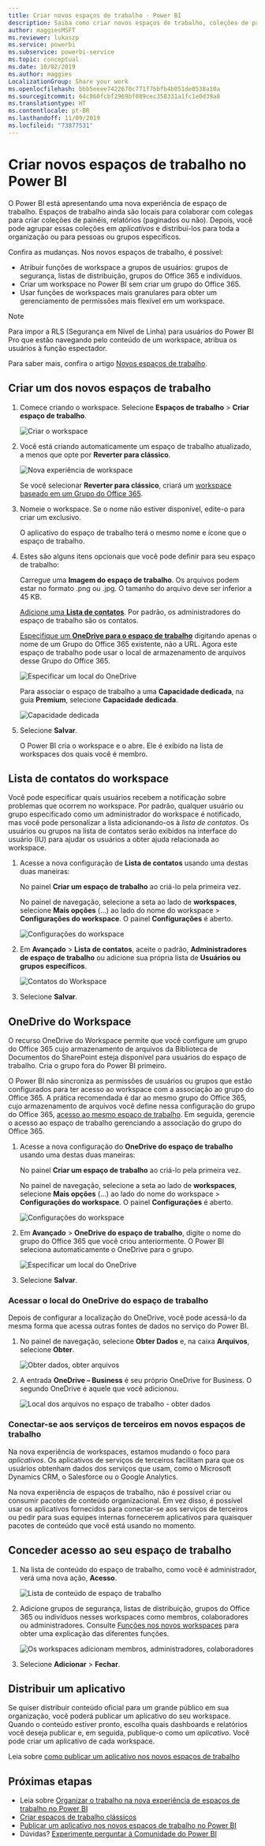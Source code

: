 ```yaml
---
title: Criar novos espaços de trabalho - Power BI
description: Saiba como criar novos espaços de trabalho, coleções de painéis, relatórios e relatórios paginados criados para oferecer métricas-chave para a organização.
author: maggiesMSFT
ms.reviewer: lukaszp
ms.service: powerbi
ms.subservice: powerbi-service
ms.topic: conceptual
ms.date: 10/02/2019
ms.author: maggies
LocalizationGroup: Share your work
ms.openlocfilehash: bbb5eeee7422670c771f7bbfb4b051de0538a10a
ms.sourcegitcommit: 64c860fcbf2969bf089cec358331a1fc1e0d39a8
ms.translationtype: HT
ms.contentlocale: pt-BR
ms.lasthandoff: 11/09/2019
ms.locfileid: "73877531"
---
```

# <a name="create-the-new-workspaces-in-power-bi"></a>Criar novos espaços de trabalho no Power BI

O Power BI está apresentando uma nova experiência de espaço de trabalho. Espaços de trabalho ainda são locais para colaborar com colegas para criar coleções de painéis, relatórios (paginados ou não). Depois, você pode agrupar essas coleções em *aplicativos* e distribuí-los para toda a organização ou para pessoas ou grupos específicos. 

Confira as mudanças. Nos novos espaços de trabalho, é possível:

- Atribuir funções de workspace a grupos de usuários: grupos de segurança, listas de distribuição, grupos do Office 365 e indivíduos.
- Criar um workspace no Power BI sem criar um grupo do Office 365.
- Usar funções de workspaces mais granulares para obter um gerenciamento de permissões mais flexível em um workspace.

> [!NOTE]
> Para impor a RLS (Segurança em Nível de Linha) para usuários do Power BI Pro que estão navegando pelo conteúdo de um workspace, atribua os usuários à função espectador.

Para saber mais, confira o artigo [Novos espaços de trabalho](service-new-workspaces.md).

## <a name="create-one-of-the-new-workspaces"></a>Criar um dos novos espaços de trabalho

1. Comece criando o workspace. Selecione **Espaços de trabalho** > **Criar espaço de trabalho**.
   
     ![Criar o workspace](media/service-create-the-new-workspaces/power-bi-workspace-create.png)

2. Você está criando automaticamente um espaço de trabalho atualizado, a menos que opte por **Reverter para clássico**.
   
     ![Nova experiência de workspace](media/service-create-the-new-workspaces/power-bi-new-workspace.png)
     
     Se você selecionar **Reverter para clássico**, criará um [workspace baseado em um Grupo do Office 365](service-create-workspaces.md). 

2. Nomeie o workspace. Se o nome não estiver disponível, edite-o para criar um exclusivo.
   
     O aplicativo do espaço de trabalho terá o mesmo nome e ícone que o espaço de trabalho.
   
1. Estes são alguns itens opcionais que você pode definir para seu espaço de trabalho:

    Carregue uma **Imagem do espaço de trabalho**. Os arquivos podem estar no formato .png ou .jpg. O tamanho do arquivo deve ser inferior a 45 KB.
    
    [Adicione uma **Lista de contatos**](#workspace-contact-list). Por padrão, os administradores do espaço de trabalho são os contatos. 
    
    [Especifique um **OneDrive para o espaço de trabalho**](#workspace-onedrive) digitando apenas o nome de um Grupo do Office 365 existente, não a URL. Agora este espaço de trabalho pode usar o local de armazenamento de arquivos desse Grupo do Office 365. 

    ![Especificar um local do OneDrive](media/service-create-the-new-workspaces/power-bi-new-workspace-onedrive.png)

    Para associar o espaço de trabalho a uma **Capacidade dedicada**, na guia **Premium**, selecione **Capacidade dedicada**.
     
    ![Capacidade dedicada](media/service-create-the-new-workspaces/power-bi-workspace-premium.png)

1. Selecione **Salvar**.

    O Power BI cria o workspace e o abre. Ele é exibido na lista de workspaces dos quais você é membro. 

## <a name="workspace-contact-list"></a>Lista de contatos do workspace

Você pode especificar quais usuários recebem a notificação sobre problemas que ocorrem no workspace. Por padrão, qualquer usuário ou grupo especificado como um administrador do workspace é notificado, mas você pode personalizar a lista adicionando-os à *lista de contatos*. Os usuários ou grupos na lista de contatos serão exibidos na interface do usuário (IU) para ajudar os usuários a obter ajuda relacionada ao workspace.

1. Acesse a nova configuração de **Lista de contatos** usando uma destas duas maneiras:

    No painel **Criar um espaço de trabalho** ao criá-lo pela primeira vez.

    No painel de navegação, selecione a seta ao lado de **workspaces**, selecione **Mais opções** (...) ao lado do nome do workspace > **Configurações do workspace**. O painel **Configurações** é aberto.

    ![Configurações do workspace](media/service-create-the-new-workspaces/power-bi-workspace-new-settings.png)

2. Em **Avançado** > **Lista de contatos**, aceite o padrão, **Administradores de espaço de trabalho** ou adicione sua própria lista de **Usuários ou grupos específicos**. 

    ![Contatos do Workspace](media/service-create-the-new-workspaces/power-bi-workspace-contacts.png)

3. Selecione **Salvar**.

## <a name="workspace-onedrive"></a>OneDrive do Workspace

O recurso OneDrive do Workspace permite que você configure um grupo do Office 365 cujo armazenamento de arquivos da Biblioteca de Documentos do SharePoint esteja disponível para usuários do espaço de trabalho. Cria o grupo fora do Power BI primeiro. 

O Power BI não sincroniza as permissões de usuários ou grupos que estão configurados para ter acesso ao workspace com a associação ao grupo do Office 365. A prática recomendada é dar ao mesmo grupo do Office 365, cujo armazenamento de arquivos você define nessa configuração do grupo do Office 365, [acesso ao mesmo espaço de trabalho](#give-access-to-your-workspace). Em seguida, gerencie o acesso ao espaço de trabalho gerenciando a associação do grupo do Office 365. 

1. Acesse a nova configuração do **OneDrive do espaço de trabalho** usando uma destas duas maneiras:

    No painel **Criar um espaço de trabalho** ao criá-lo pela primeira vez.

    No painel de navegação, selecione a seta ao lado de **workspaces**, selecione **Mais opções** (...) ao lado do nome do workspace > **Configurações do workspace**. O painel **Configurações** é aberto.

    ![Configurações do workspace](media/service-create-the-new-workspaces/power-bi-workspace-new-settings.png)

2. Em **Avançado** > **OneDrive do espaço de trabalho**, digite o nome do grupo do Office 365 que você criou anteriormente. O Power BI seleciona automaticamente o OneDrive para o grupo.

    ![Especificar um local do OneDrive](media/service-create-the-new-workspaces/power-bi-new-workspace-onedrive.png)

3. Selecione **Salvar**.

### <a name="access-the-workspace-onedrive-location"></a>Acessar o local do OneDrive do espaço de trabalho

Depois de configurar a localização do OneDrive, você pode acessá-lo da mesma forma que acessa outras fontes de dados no serviço do Power BI.

1. No painel de navegação, selecione **Obter Dados** e, na caixa **Arquivos**, selecione **Obter**.

    ![Obter dados, obter arquivos](media/service-create-the-new-workspaces/power-bi-get-data-files.png)

1.  A entrada **OneDrive – Business** é seu próprio OneDrive for Business. O segundo OneDrive é aquele que você adicionou.

    ![Local dos arquivos no espaço de trabalho - obter dados](media/service-create-the-new-workspaces/power-bi-new-workspace-get-data-onedrive.png)

### <a name="connecting-to-third-party-services-in-new-workspaces"></a>Conectar-se aos serviços de terceiros em novos espaços de trabalho

Na nova experiência de workspaces, estamos mudando o foco para *aplicativos*. Os aplicativos de serviços de terceiros facilitam para que os usuários obtenham dados dos serviços que usam, como o Microsoft Dynamics CRM, o Salesforce ou o Google Analytics.

Na nova experiência de espaços de trabalho, não é possível criar ou consumir pacotes de conteúdo organizacional. Em vez disso, é possível usar os aplicativos fornecidos para conectar-se aos serviços de terceiros ou pedir para suas equipes internas fornecerem aplicativos para quaisquer pacotes de conteúdo que você está usando no momento. 

## <a name="give-access-to-your-workspace"></a>Conceder acesso ao seu espaço de trabalho

1. Na lista de conteúdo do espaço de trabalho, como você é administrador, verá uma nova ação, **Acesso**.

    ![Lista de conteúdo de espaço de trabalho](media/service-create-the-new-workspaces/power-bi-workspace-access-icon.png)

1. Adicione grupos de segurança, listas de distribuição, grupos do Office 365 ou indivíduos nesses workspaces como membros, colaboradores ou administradores. Consulte [Funções nos novos workspaces](service-new-workspaces.md#roles-in-the-new-workspaces) para obter uma explicação das diferentes funções.

    ![Os workspaces adicionam membros, administradores, colaboradores](media/service-create-the-new-workspaces/power-bi-workspace-add-members.png)

9. Selecione **Adicionar** > **Fechar**.


## <a name="distribute-an-app"></a>Distribuir um aplicativo

Se quiser distribuir conteúdo oficial para um grande público em sua organização, você poderá publicar um aplicativo do seu workspace.  Quando o conteúdo estiver pronto, escolha quais dashboards e relatórios você deseja publicar e, em seguida, publique-o como um *aplicativo*. Você pode criar um aplicativo de cada workspace.

Leia sobre [como publicar um aplicativo nos novos espaços de trabalho](service-create-distribute-apps.md)

## <a name="next-steps"></a>Próximas etapas
* Leia sobre [Organizar o trabalho na nova experiência de espaços de trabalho no Power BI](service-new-workspaces.md)
* [Criar espaços de trabalho clássicos](service-create-workspaces.md)
* [Publicar um aplicativo nos novos espaços de trabalho no Power BI](service-create-distribute-apps.md)
* Dúvidas? [Experimente perguntar à Comunidade do Power BI](https://community.powerbi.com/)
